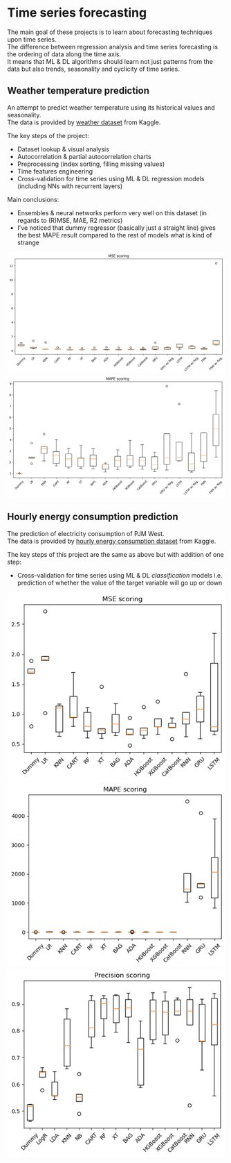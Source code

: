 # Time series forecasting

The main goal of these projects is to learn about forecasting techniques upon time series.\
The difference between regression analysis and time series forecasting is the ordering of data along the time axis.\
It means that ML & DL algorithms should learn not just patterns from the data but also trends, seasonality and cyclicity of time series.

## Weather temperature prediction

An attempt to predict weather temperature using its historical values and seasonality.\
The data is provided by [weather dataset](https://www.kaggle.com/datasets/muthuj7/weather-dataset) from Kaggle.

The key steps of the project:
* Dataset lookup & visual analysis
* Autocorrelation & partial autocorrelation charts
* Preprocessing (index sorting, filling missing values)
* Time features engineering
* Cross-validation for time series using ML & DL regression models (including NNs with recurrent layers)

Main conclusions:
* Ensembles & neural networks perform very well on this dataset (in regards to (R)MSE, MAE, R2 metrics)
* I've noticed that dummy regressor (basically just a straight line) gives the best MAPE result compared to the rest of models what is kind of strange

![weather_mse](weather_mse.png)
![weather_mape](weather_mape.png)

## Hourly energy consumption prediction

The prediction of electricity consumption of PJM West.\
The data is provided by [hourly energy consumption dataset](https://www.kaggle.com/datasets/robikscube/hourly-energy-consumption) from Kaggle.

The key steps of this project are the same as above but with addition of one step:
* Cross-validation for time series using ML & DL *classification* models i.e. prediction of whether the value of the target variable will go up or down

![energy_mse](energy_mse.png)
![energy_mape](energy_mape.png)
![energy_precision](energy_precision.png)
